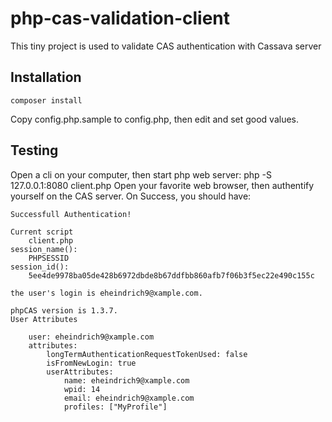 # php-cas-validation-client
This tiny project is used to validate CAS authentication with Cassava server
## Installation
    composer install
Copy config.php.sample to config.php, then edit and set good values.
## Testing
Open a cli on your computer, then start php web server:
    php -S 127.0.0.1:8080 client.php
Open your favorite web browser, then authentify yourself on the CAS server.
On Success, you should have:

```
Successfull Authentication!

Current script
    client.php
session_name():
    PHPSESSID
session_id():
    5ee4de9978ba05de428b6972dbde8b67ddfbb860afb7f06b3f5ec22e490c155c

the user's login is eheindrich9@xample.com.

phpCAS version is 1.3.7.
User Attributes

    user: eheindrich9@xample.com
    attributes:
        longTermAuthenticationRequestTokenUsed: false
        isFromNewLogin: true
        userAttributes:
            name: eheindrich9@xample.com
            wpid: 14
            email: eheindrich9@xample.com
            profiles: ["MyProfile"]

```
